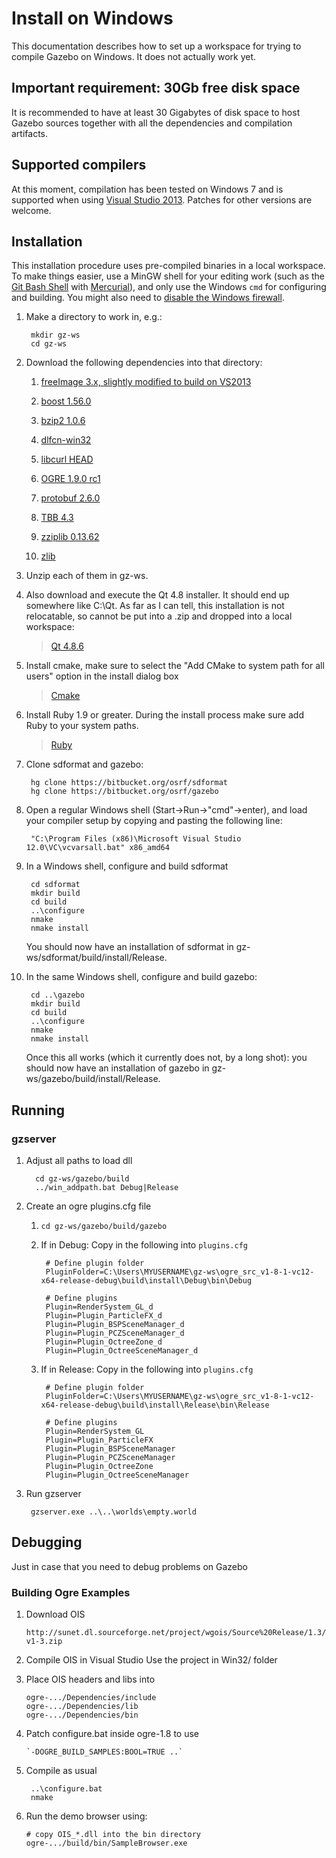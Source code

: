 # Install on Windows

This documentation describes how to set up a workspace for trying to compile
Gazebo on Windows.  It does not actually work yet.

## Important requirement: 30Gb free disk space 

It is recommended to have at least 30 Gigabytes of disk space to host Gazebo 
sources together with all the dependencies and compilation artifacts.

## Supported compilers

At this moment, compilation has been tested on Windows 7 and is supported when
using [Visual Studio 2013](https://www.visualstudio.com/downloads/).
Patches for other versions are welcome.

## Installation

This installation procedure uses pre-compiled binaries in a local workspace.  To
make things easier, use a MinGW shell for your editing work (such as the [Git Bash Shell](https://msysgit.github.io/) with [Mercurial](http://tortoisehg.bitbucket.org/download/index.html)), and only use the
Windows `cmd` for configuring and building.  You might also need to
[disable the Windows firewall](http://windows.microsoft.com/en-us/windows/turn-windows-firewall-on-off#turn-windows-firewall-on-off=windows-7).

1. Make a directory to work in, e.g.:

        mkdir gz-ws
        cd gz-ws

1. Download the following dependencies into that directory:

    1. [freeImage 3.x, slightly modified to build on VS2013](http://packages.osrfoundation.org/win32/deps/FreeImage-vc12-x64-release-debug.zip)

    1. [boost 1.56.0](http://packages.osrfoundation.org/win32/deps/boost_1_56_0.zip)

    1. [bzip2 1.0.6](http://packages.osrfoundation.org/win32/deps/bzip2-1.0.6-vc12-x64-release-debug.zip)

    1. [dlfcn-win32](http://packages.osrfoundation.org/win32/deps/dlfcn-win32-vc12-x64-release-debug.zip)

    1. [libcurl HEAD](http://packages.osrfoundation.org/win32/deps/libcurl-vc12-x64-release-debug-static-ipv6-sspi-winssl.zip)

    1. [OGRE 1.9.0 rc1](http://packages.osrfoundation.org/win32/deps/ogre_src_v1-8-1-vc12-x64-release-debug.zip)

    1. [protobuf 2.6.0](http://packages.osrfoundation.org/win32/deps/protobuf-2.6.0-win64-vc12.zip)

    1. [TBB 4.3](http://packages.osrfoundation.org/win32/deps/tbb43_20141023oss_win.zip)

    1. [zziplib 0.13.62](http://packages.osrfoundation.org/win32/deps/zziplib-0.13.62-vc12-x64-release-debug.zip)

    1. [zlib](http://packages.osrfoundation.org/win32/deps/zlib-1.2.8-vc12-x64-release-debug.zip)

1. Unzip each of them in gz-ws.

1. Also download and execute the Qt 4.8 installer.  It should end up somewhere like C:\Qt.  As far as I can tell, this installation is not relocatable, so cannot be put into a .zip and dropped into a local workspace:

    > [Qt 4.8.6](http://packages.osrfoundation.org/win32/deps/qt-4.8.6-x64-msvc2013-rev1.zip)

1. Install cmake, make sure to select the "Add CMake to system path for all users" option in the install dialog box

    > [Cmake](http://www.cmake.org/download/)
    
1. Install Ruby 1.9 or greater. During the install process make sure add Ruby to your system paths.

    > [Ruby](http://rubyinstaller.org/downloads/)
    
1. Clone sdformat and gazebo:

        hg clone https://bitbucket.org/osrf/sdformat
        hg clone https://bitbucket.org/osrf/gazebo

1. Open a regular Windows shell (Start->Run->"cmd"->enter), and load your compiler setup by copying and pasting the following line:

        "C:\Program Files (x86)\Microsoft Visual Studio 12.0\VC\vcvarsall.bat" x86_amd64

1. In a Windows shell, configure and build sdformat

        cd sdformat
        mkdir build       
        cd build
        ..\configure
        nmake
        nmake install

    You should now have an installation of sdformat in gz-ws/sdformat/build/install/Release.

1. In the same Windows shell, configure and build gazebo:

        cd ..\gazebo
        mkdir build
        cd build
        ..\configure
        nmake
        nmake install

    Once this all works (which it currently does not, by a long shot): you should now have an installation of gazebo in gz-ws/gazebo/build/install/Release.

## Running

### gzserver

1. Adjust all paths to load dll

         cd gz-ws/gazebo/build
         ../win_addpath.bat Debug|Release

1. Create an ogre plugins.cfg file

    1. `cd gz-ws/gazebo/build/gazebo`

    1. If in Debug: Copy in the following into `plugins.cfg`
    
            # Define plugin folder
            PluginFolder=C:\Users\MYUSERNAME\gz-ws\ogre_src_v1-8-1-vc12-x64-release-debug\build\install\Debug\bin\Debug

            # Define plugins
            Plugin=RenderSystem_GL_d
            Plugin=Plugin_ParticleFX_d
            Plugin=Plugin_BSPSceneManager_d
            Plugin=Plugin_PCZSceneManager_d
            Plugin=Plugin_OctreeZone_d
            Plugin=Plugin_OctreeSceneManager_d

    1. If in Release: Copy in the following into `plugins.cfg`
    
            # Define plugin folder
            PluginFolder=C:\Users\MYUSERNAME\gz-ws\ogre_src_v1-8-1-vc12-x64-release-debug\build\install\Release\bin\Release

            # Define plugins
            Plugin=RenderSystem_GL
            Plugin=Plugin_ParticleFX
            Plugin=Plugin_BSPSceneManager
            Plugin=Plugin_PCZSceneManager
            Plugin=Plugin_OctreeZone
            Plugin=Plugin_OctreeSceneManager

1. Run gzserver

        gzserver.exe ..\..\worlds\empty.world

## Debugging

Just in case that you need to debug problems on Gazebo

### Building Ogre Examples

1. Download OIS

       http://sunet.dl.sourceforge.net/project/wgois/Source%20Release/1.3/ois-v1-3.zip
  
1. Compile OIS in Visual Studio
   Use the project in Win32/ folder

1. Place OIS headers and libs into

       ogre-.../Dependencies/include
       ogre-.../Dependencies/lib
       ogre-.../Dependencies/bin

1. Patch configure.bat inside ogre-1.8 to use

       `-DOGRE_BUILD_SAMPLES:BOOL=TRUE ..`

1. Compile as usual

        ..\configure.bat
        nmake

1. Run the demo browser using:

       # copy OIS_*.dll into the bin directory
       ogre-.../build/bin/SampleBrowser.exe
